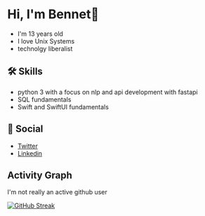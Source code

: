 # Hi, I'm Bennet👋




- I'm 13 years old
- I love Unix Systems
- technolgy liberalist
## 🛠 Skills
- python 3 with a focus on nlp and api development with fastapi
- SQL fundamentals
- Swift and SwiftUI fundamentals

## 📸 Social
- [Twitter](https://twitter.com/weber_floyd)
- [Linkedin](https://www.linkedin.com/in/bennet-weber-a2ab8521a/)

## Activity Graph
I'm not really an active github user

[![GitHub Streak](https://streak-stats.demolab.com?user=Bennetweber&theme=dark)](https://git.io/streak-stats)
